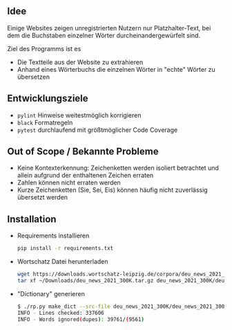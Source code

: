 ## Idee
Einige Websites zeigen unregistrierten Nutzern nur Platzhalter-Text, bei dem die Buchstaben einzelner Wörter durcheinandergewürfelt sind.

Ziel des Programms ist es
- Die Textteile aus der Website zu extrahieren
- Anhand eines Wörterbuchs die einzelnen Wörter in "echte" Wörter zu übersetzen

## Entwicklungsziele
- `pylint` Hinweise weitestmöglich korrigieren
- `black` Formatregeln 
- `pytest` durchlaufend mit größtmöglicher Code Coverage

## Out of Scope / Bekannte Probleme
- Keine Kontexterkennung: Zeichenketten werden isoliert betrachtet und allein aufgrund der enthaltenen Zeichen erraten
- Zahlen können nicht erraten werden
- Kurze Zeichenketten (Sie, Sei, Eis) können häufig nicht zuverlässig übersetzt werden

## Installation
- Requirements installieren
    ```bash
    pip install -r requirements.txt 
    ```
- Wortschatz Datei herunterladen
    ```bash
    wget https://downloads.wortschatz-leipzig.de/corpora/deu_news_2021_300K.tar.gz
    tar xf ~/Downloads/deu_news_2021_300K.tar.gz deu_news_2021_300K/deu_news_2021_300K-words.txt
    ```
- "Dictionary" generieren
    ```bash
    $ ./rp.py make_dict --src-file deu_news_2021_300K/deu_news_2021_300K-words.txt --dict dict.txt
    INFO - Lines checked: 337606
    INFO - Words ignored(dupes): 39761/(9561)

    ```

